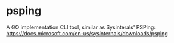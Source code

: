 # psping
A GO implementation CLI tool, similar as Sysinterals' PSPing: https://docs.microsoft.com/en-us/sysinternals/downloads/psping
